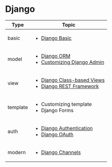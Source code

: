 # Django

|Type|Topic|
|---|---|
|basic|<ul><li>[Django Basic](src/django_basic)</li></ul>|
|model|<ul><li>[Django ORM](src/django_orm/)</li><li>[Customizing Django Admin](src/django_admin)</li></ul>|
|view|<ul><li>[Django Class-based Views](src/django_cbv)</li><li>[Django REST Framework](src/django_rest_framework)</li></ul>|
|template|<ul><li>Customizing template</li><li>Django Forms</li></ul>|
|auth|<ul><li>[Django Authentication](src/django_auth)</li><li>[Django OAuth](src/django_oauth)</li></ul>|
|modern|<ul><li>[Django Channels](src/django_channels)</li></ul>|

[//]: # (testing, i18n)

